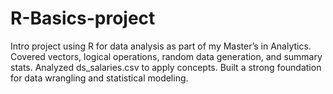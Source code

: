 # R-Basics-project
Intro project using R for data analysis as part of my Master’s in Analytics. Covered vectors, logical operations, random data generation, and summary stats. Analyzed ds_salaries.csv to apply concepts. Built a strong foundation for data wrangling and statistical modeling.
